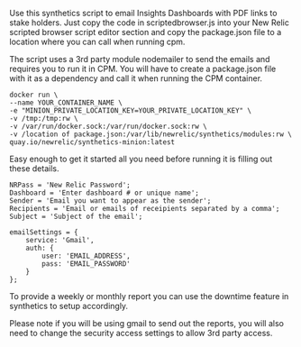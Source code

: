 Use this synthetics script to email Insights Dashboards with PDF links to stake holders. Just copy the code in scriptedbrowser.js into your New Relic scripted browser script editor section and copy the package.json file to a location where you can call when running cpm.

The script uses a 3rd party module nodemailer to send the emails and requires you to run it in CPM. You will have to create a package.json file with it as a dependency and call it when running the CPM container.

```
docker run \
--name YOUR_CONTAINER_NAME \
-e "MINION_PRIVATE_LOCATION_KEY=YOUR_PRIVATE_LOCATION_KEY" \
-v /tmp:/tmp:rw \
-v /var/run/docker.sock:/var/run/docker.sock:rw \
-v /location of package.json:/var/lib/newrelic/synthetics/modules:rw \
quay.io/newrelic/synthetics-minion:latest
```
Easy enough to get it started all you need before running it is filling out these details.
```
NRPass = 'New Relic Password';
Dashboard = 'Enter dashboard # or unique name';
Sender = 'Email you want to appear as the sender';
Recipients = 'Email or emails of receipients separated by a comma';
Subject = 'Subject of the email';

emailSettings = {
    service: 'Gmail',
    auth: {
        user: 'EMAIL_ADDRESS',
        pass: 'EMAIL_PASSWORD'
    }
};
```
To provide a weekly or monthly report you can use the downtime feature in synthetics to setup accordingly.

Please note if you will be using gmail to send out the reports, you will also need to change the security access settings to allow 3rd party access. 
